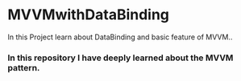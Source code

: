 # MVVMwithDataBinding
In this Project learn about DataBinding and basic feature of MVVM..

### In this repository I have deeply learned about the <b>MVVM</b> pattern.
